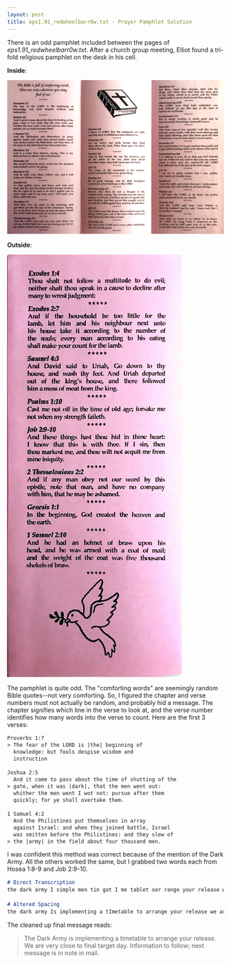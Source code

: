 ```yaml
---
layout: post
title: eps1.91_redwheelbarr0w.txt - Prayer Pamphlet Solution
---
```


There is an odd pamphlet included between the pages of *eps1.91_redwheelbarr0w.txt*. After a church group meeting, Elliot found a tri-fold religious pamphlet on the desk in his cell.

**Inside**:

![pamphlet-inside](/images/red_wheelbarrow/pamphlet-inside.JPG)

**Outside**:

![pamphlet-outside](/images/red_wheelbarrow/pamphlet-outside-small.jpg)

The pamphlet is quite odd. The "comforting words" are seemingly random Bible quotes--not very comforting. So, I figured the chapter and verse numbers must not actually be random, and probably hid a message. The chapter signifies which line in the verse to look at, and the verse number identifies how many words into the verse to count. Here are the first 3 verses:

```
Proverbs 1:7
> The fear of the LORD is |the| beginning of
  knowledge: but fools despise wisdom and
  instruction

Joshua 2:5
  And it came to pass about the time of shutting of the
> gate, when it was |dark|, that the men went out:
  whither the men went I wot not: pursue after them
  quickly; for ye shall overtake them.

1 Samuel 4:2
  And the Philistines put themselves in array
  against Israel: and when they joined battle, Israel
  was smitten before the Philistines: and they slew of
> the |army| in the field about four thousand men.
```

I was confident this method was correct because of the mention of the Dark Army. All the others worked the same, but I grabbed two words each from Hosea 1:8-9 and Job 2:9-10.

```md
# Direct Transcription
the dark army I simple men tin gat I me tablet oar range your release wear every closet of in altar get day in form at I on to follow next mess age I sin note In mail

# Altered Spacing 
the dark army Is implementing a tImetable to arrange your release we are very close to final target day informatIon to follow next message Is in note In mail
```

The cleaned up final message reads:
> The Dark Army is implementing a timetable to arrange your release. We are very close to final target day. Information to follow; next message is in note in mail.
